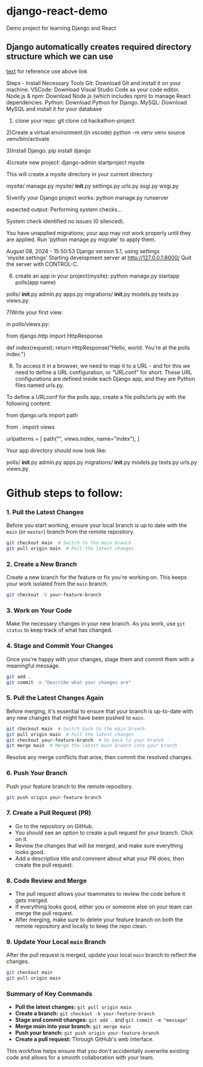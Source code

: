# django-react-demo
Demo project for learning Django and React

## Django automatically creates required directory structure which we can use

[text](https://docs.djangoproject.com/en/5.1/intro/tutorial01/)
for reference use above link

Steps -
Install Necessary Tools
Git: Download Git and install it on your machine.
VSCode: Download Visual Studio Code as your code editor.
Node.js & npm: Download Node.js (which includes npm) to manage React dependencies.
Python: Download Python for Django.
MySQL: Download MySQL and install it for your database

1) clone your repo:
git clone 
cd hackathon-project


2)Create a virtual environment:(in vscode)
python -m venv venv
source venv/bin/activate

3)Install Django:
pip install django

4)create new project:
django-admin startproject mysite


This will create a mysite directory in your current directory

mysite/
    manage.py
    mysite/
        __init__.py
        settings.py
        urls.py
        asgi.py
        wsgi.py


5)verify your Django project works:
python manage.py runserver


expected output:
Performing system checks...

System check identified no issues (0 silenced).

You have unapplied migrations; your app may not work properly until they are applied.
Run 'python manage.py migrate' to apply them.

August 08, 2024 - 15:50:53
Django version 5.1, using settings 'mysite.settings'
Starting development server at http://127.0.0.1:8000/
Quit the server with CONTROL-C.


6) create an app in your project(mysite):
python manage.py startapp polls(app name)

polls/
    __init__.py
    admin.py
    apps.py
    migrations/
        __init__.py
    models.py
    tests.py
    views.py


7)Write your first view:

in polls/views.py:

from django.http import HttpResponse


def index(request):
    return HttpResponse("Hello, world. You're at the polls index.")


8) To access it in a browser, we need to map it to a URL - and for this we need to define a URL configuration, or “URLconf” for short. These URL configurations are defined inside each Django app, and they are Python files named urls.py.

To define a URLconf for the polls app, create a file polls/urls.py with the following content:

from django.urls import path

from . import views

urlpatterns = [
    path("", views.index, name="index"),
]


Your app directory should now look like:

polls/
    __init__.py
    admin.py
    apps.py
    migrations/
        __init__.py
    models.py
    tests.py
    urls.py
    views.py



# Github steps to follow:

### 1. **Pull the Latest Changes**
Before you start working, ensure your local branch is up to date with the `main` (or `master`) branch from the remote repository.

```bash
git checkout main  # Switch to the main branch
git pull origin main  # Pull the latest changes
```

### 2. **Create a New Branch**
Create a new branch for the feature or fix you're working on. This keeps your work isolated from the `main` branch.

```bash
git checkout -b your-feature-branch
```

### 3. **Work on Your Code**
Make the necessary changes in your new branch. As you work, use `git status` to keep track of what has changed.

### 4. **Stage and Commit Your Changes**
Once you're happy with your changes, stage them and commit them with a meaningful message.

```bash
git add .
git commit -m "Describe what your changes are"
```

### 5. **Pull the Latest Changes Again**
Before merging, it's essential to ensure that your branch is up-to-date with any new changes that might have been pushed to `main`.

```bash
git checkout main  # Switch back to the main branch
git pull origin main  # Pull the latest changes
git checkout your-feature-branch  # Go back to your branch
git merge main  # Merge the latest main branch into your branch
```

Resolve any merge conflicts that arise, then commit the resolved changes.

### 6. **Push Your Branch**
Push your feature branch to the remote repository.

```bash
git push origin your-feature-branch
```

### 7. **Create a Pull Request (PR)**
- Go to the repository on GitHub.
- You should see an option to create a pull request for your branch. Click on it.
- Review the changes that will be merged, and make sure everything looks good.
- Add a descriptive title and comment about what your PR does, then create the pull request.

### 8. **Code Review and Merge**
- The pull request allows your teammates to review the code before it gets merged.
- If everything looks good, either you or someone else on your team can merge the pull request.
- After merging, make sure to delete your feature branch on both the remote repository and locally to keep the repo clean.

### 9. **Update Your Local `main` Branch**
After the pull request is merged, update your local `main` branch to reflect the changes.

```bash
git checkout main
git pull origin main
```

### Summary of Key Commands
- **Pull the latest changes:** `git pull origin main`
- **Create a branch:** `git checkout -b your-feature-branch`
- **Stage and commit changes:** `git add .` and `git commit -m "message"`
- **Merge main into your branch:** `git merge main`
- **Push your branch:** `git push origin your-feature-branch`
- **Create a pull request:** Through GitHub's web interface.

This workflow helps ensure that you don't accidentally overwrite existing code and allows for a smooth collaboration with your team.
